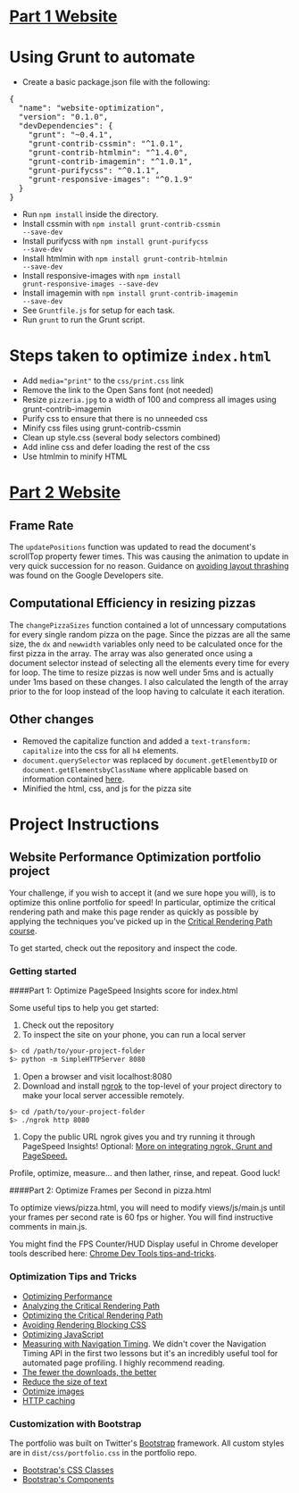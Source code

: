# [Part 1 Website](https://mkuehn10.github.io/portfolio/optimize/)

# Using Grunt to automate
* Create a basic package.json file with the following:

<pre>{
  "name": "website-optimization",
  "version": "0.1.0",
  "devDependencies": {
    "grunt": "~0.4.1",
    "grunt-contrib-cssmin": "^1.0.1",
    "grunt-contrib-htmlmin": "^1.4.0",
    "grunt-contrib-imagemin": "^1.0.1",
    "grunt-purifycss": "^0.1.1",
    "grunt-responsive-images": "^0.1.9"
  }
}</pre>

* Run <code>npm install</code> inside the directory.
* Install cssmin with <code>npm install grunt-contrib-cssmin --save-dev</code>
* Install purifycss with <code>npm install grunt-purifycss --save-dev</code>
* Install htmlmin with <code>npm install grunt-contrib-htmlmin --save-dev</code>
* Install responsive-images with <code>npm install grunt-responsive-images --save-dev</code>
* Install imagemin with <code>npm install grunt-contrib-imagemin --save-dev</code>
* See <code>Gruntfile.js</code> for setup for each task.
* Run <code>grunt</code> to run the Grunt script.

# Steps taken to optimize <code>index.html</code>
* Add <code>media="print"</code> to the <code>css/print.css</code> link
* Remove the link to the Open Sans font (not needed)
* Resize <code>pizzeria.jpg</code> to a width of 100 and compress all images using grunt-contrib-imagemin
* Purify css to ensure that there is no unneeded css
* Minify css files using grunt-contrib-cssmin
* Clean up style.css (several body selectors combined)
* Add inline css and defer loading the rest of the css
* Use htmlmin to minify HTML

# [Part 2 Website](https://mkuehn10.github.io/portfolio/optimize/views/pizza.html)

## Frame Rate
The <code>updatePositions</code> function was updated to read the document's scrollTop property
fewer times.  This was causing the animation to update in very quick succession for no reason.
Guidance on [avoiding layout thrashing](https://developers.google.com/web/fundamentals/performance/rendering/avoid-large-complex-layouts-and-layout-thrashing#avoid-layout-thrashing) was found on the Google Developers site.

## Computational Efficiency in resizing pizzas
The <code>changePizzaSizes</code> function contained a lot of unncessary computations for every single
random pizza on the page.  Since the pizzas are all the same size, the <code>dx</code> and <code>newwidth</code>
variables only need to be calculated once for the first pizza in the array.  The array was also generated once
using a document selector instead of selecting all the elements every time for every for loop.  The time to
resize pizzas is now well under 5ms and is actually under 1ms based on these changes.
I also calculated the length of the array prior to the for loop instead of the loop
having to calculate it each iteration.

## Other changes
* Removed the capitalize function and added a <code>text-transform: capitalize</code> into the css
for all <code>h4</code> elements.
* <code>document.querySelector</code> was replaced by <code>document.getElementbyID</code>
or <code>document.getElementsbyClassName</code> where applicable
based on information contained [here](http://stackoverflow.com/questions/26848289/javascript-queryselector-vs-getelementbyid).
* Minified the html, css, and js for the pizza site



# Project Instructions
## Website Performance Optimization portfolio project

Your challenge, if you wish to accept it (and we sure hope you will), is to optimize this online portfolio for speed! In particular, optimize the critical rendering path and make this page render as quickly as possible by applying the techniques you've picked up in the [Critical Rendering Path course](https://www.udacity.com/course/ud884).

To get started, check out the repository and inspect the code.

### Getting started

####Part 1: Optimize PageSpeed Insights score for index.html

Some useful tips to help you get started:

1. Check out the repository
1. To inspect the site on your phone, you can run a local server

  ```bash
  $> cd /path/to/your-project-folder
  $> python -m SimpleHTTPServer 8080
  ```

1. Open a browser and visit localhost:8080
1. Download and install [ngrok](https://ngrok.com/) to the top-level of your project directory to make your local server accessible remotely.

  ``` bash
  $> cd /path/to/your-project-folder
  $> ./ngrok http 8080
  ```

1. Copy the public URL ngrok gives you and try running it through PageSpeed Insights! Optional: [More on integrating ngrok, Grunt and PageSpeed.](http://www.jamescryer.com/2014/06/12/grunt-pagespeed-and-ngrok-locally-testing/)

Profile, optimize, measure... and then lather, rinse, and repeat. Good luck!

####Part 2: Optimize Frames per Second in pizza.html

To optimize views/pizza.html, you will need to modify views/js/main.js until your frames per second rate is 60 fps or higher. You will find instructive comments in main.js.

You might find the FPS Counter/HUD Display useful in Chrome developer tools described here: [Chrome Dev Tools tips-and-tricks](https://developer.chrome.com/devtools/docs/tips-and-tricks).

### Optimization Tips and Tricks
* [Optimizing Performance](https://developers.google.com/web/fundamentals/performance/ "web performance")
* [Analyzing the Critical Rendering Path](https://developers.google.com/web/fundamentals/performance/critical-rendering-path/analyzing-crp.html "analyzing crp")
* [Optimizing the Critical Rendering Path](https://developers.google.com/web/fundamentals/performance/critical-rendering-path/optimizing-critical-rendering-path.html "optimize the crp!")
* [Avoiding Rendering Blocking CSS](https://developers.google.com/web/fundamentals/performance/critical-rendering-path/render-blocking-css.html "render blocking css")
* [Optimizing JavaScript](https://developers.google.com/web/fundamentals/performance/critical-rendering-path/adding-interactivity-with-javascript.html "javascript")
* [Measuring with Navigation Timing](https://developers.google.com/web/fundamentals/performance/critical-rendering-path/measure-crp.html "nav timing api"). We didn't cover the Navigation Timing API in the first two lessons but it's an incredibly useful tool for automated page profiling. I highly recommend reading.
* <a href="https://developers.google.com/web/fundamentals/performance/optimizing-content-efficiency/eliminate-downloads.html">The fewer the downloads, the better</a>
* <a href="https://developers.google.com/web/fundamentals/performance/optimizing-content-efficiency/optimize-encoding-and-transfer.html">Reduce the size of text</a>
* <a href="https://developers.google.com/web/fundamentals/performance/optimizing-content-efficiency/image-optimization.html">Optimize images</a>
* <a href="https://developers.google.com/web/fundamentals/performance/optimizing-content-efficiency/http-caching.html">HTTP caching</a>

### Customization with Bootstrap
The portfolio was built on Twitter's <a href="http://getbootstrap.com/">Bootstrap</a> framework. All custom styles are in `dist/css/portfolio.css` in the portfolio repo.

* <a href="http://getbootstrap.com/css/">Bootstrap's CSS Classes</a>
* <a href="http://getbootstrap.com/components/">Bootstrap's Components</a>